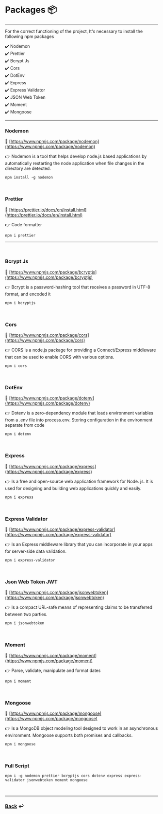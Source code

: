 # Packages :package:

---

For the correct functioning of the project, It's necessary to install the following npm packages

:heavy_check_mark: Nodemon  
:heavy_check_mark: Prettier  
:heavy_check_mark: Bcrypt Js  
:heavy_check_mark: Cors  
:heavy_check_mark: DotEnv  
:heavy_check_mark: Express  
:heavy_check_mark: Express Validator  
:heavy_check_mark: JSON Web Token  
:heavy_check_mark: Moment  
:heavy_check_mark: Mongoose

---

### Nodemon

:link: [https://www.npmjs.com/package/nodemon](https://www.npmjs.com/package/nodemon)

:point_right: Nodemon is a tool that helps develop node.js based applications by automatically restarting the node application when file changes in the directory are detected.

```javascript=16
npm install -g nodemon
```

<br />

### Prettier

:link: [https://prettier.io/docs/en/install.html](https://prettier.io/docs/en/install.html)

:point_right: Code formatter

```javascript=16
npm i prettier
```

---

<br />

### Bcrypt Js

:link: [https://www.npmjs.com/package/bcryptjs](https://www.npmjs.com/package/bcryptjs)

:point_right: Bcrypt is a password-hashing tool that receives a password in UTF-8 format, and encoded it

```javascript=16
npm i bcryptjs
```

<br />

### Cors

:link: [https://www.npmjs.com/package/cors](https://www.npmjs.com/package/cors)

:point_right: CORS is a node.js package for providing a Connect/Express middleware that can be used to enable CORS with various options.

```javascript=16
npm i cors
```

<br />

### DotEnv

:link: [https://www.npmjs.com/package/dotenv](https://www.npmjs.com/package/dotenv)

:point_right: Dotenv is a zero-dependency module that loads environment variables from a .env file into process.env. Storing configuration in the environment separate from code

```javascript=16
npm i dotenv
```

<br />

### Express

:link: [https://www.npmjs.com/package/express](https://www.npmjs.com/package/express)

:point_right: Is a free and open-source web application framework for Node. js. It is used for designing and building web applications quickly and easily.

```javascript=16
npm i express
```

<br />

### Express Validator

:link: [https://www.npmjs.com/package/express-validator](https://www.npmjs.com/package/express-validator)

:point_right:  Is an Express middleware library that you can incorporate in your apps for server-side data validation.

```javascript=16
npm i express-validator
```

<br />

### Json Web Token JWT

:link: [https://www.npmjs.com/package/jsonwebtoken](https://www.npmjs.com/package/jsonwebtoken)

:point_right: Is a compact URL-safe means of representing claims to be transferred between two parties.

```javascript=16
npm i jsonwebtoken
```

<br />

### Moment

:link: [https://www.npmjs.com/package/moment](https://www.npmjs.com/package/moment)

:point_right: Parse, validate, manipulate and format dates

```javascript=16
npm i moment
```

<br />

### Mongoose

:link: [https://www.npmjs.com/package/mongoose](https://www.npmjs.com/package/mongoose)

:point_right: Is a MongoDB object modeling tool designed to work in an asynchronous environment. Mongoose supports both promises and callbacks.

```javascript=16
npm i mongoose
```

<br />


### Full Script

```javascript=16
npm i -g nodemon prettier bcryptjs cors dotenv express express-validator jsonwebtoken moment mongoose
```

<br />

---

### [Back](../README.md) :leftwards_arrow_with_hook:
